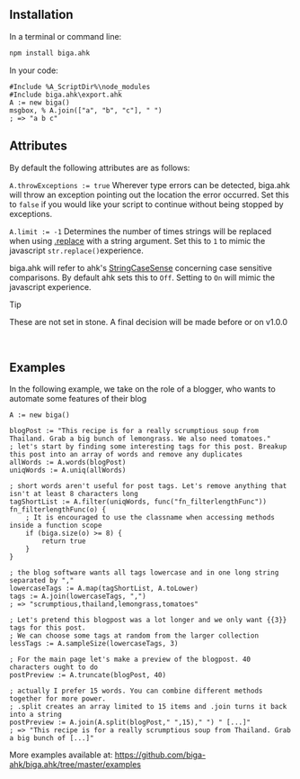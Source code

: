 ## Installation

In a terminal or command line:

```bash
npm install biga.ahk
```

In your code:

```autohotkey
#Include %A_ScriptDir%\node_modules
#Include biga.ahk\export.ahk
A := new biga()
msgbox, % A.join(["a", "b", "c"], " ")
; => "a b c"
```

## Attributes

By default the following attributes are as follows:

`A.throwExceptions := true`
Wherever type errors can be detected, biga.ahk will throw an exception pointing out the location the error occurred. Set this to `false` if you would like your script to continue without being stopped by exceptions.

`A.limit := -1`
Determines the number of times strings will be replaced when using [.replace](#replace) with a string argument. Set this to `1` to mimic the javascript `str.replace()`experience.

biga.ahk will refer to ahk's [StringCaseSense](StringCaseSense) concerning case sensitive comparisons. By default ahk sets this to `Off`. Setting to `On` will mimic the javascript experience.

> [!Tip]
> These are not set in stone. A final decision will be made before or on v1.0.0

<br>

## Examples

In the following example, we take on the role of a blogger, who wants to automate some features of their blog

```autohotkey
A := new biga()

blogPost := "This recipe is for a really scrumptious soup from Thailand. Grab a big bunch of lemongrass. We also need tomatoes."
; let's start by finding some interesting tags for this post. Breakup this post into an array of words and remove any duplicates
allWords := A.words(blogPost)
uniqWords := A.uniq(allWords)

; short words aren't useful for post tags. Let's remove anything that isn't at least 8 characters long
tagShortList := A.filter(uniqWords, func("fn_filterlengthFunc"))
fn_filterlengthFunc(o) {
	; It is encouraged to use the classname when accessing methods inside a function scope
	if (biga.size(o) >= 8) {
		return true
	}
}

; the blog software wants all tags lowercase and in one long string separated by ","
lowercaseTags := A.map(tagShortList, A.toLower)
tags := A.join(lowercaseTags, ",")
; => "scrumptious,thailand,lemongrass,tomatoes"

; Let's pretend this blogpost was a lot longer and we only want {{3}} tags for this post.
; We can choose some tags at random from the larger collection
lessTags := A.sampleSize(lowercaseTags, 3)

; For the main page let's make a preview of the blogpost. 40 characters ought to do
postPreview := A.truncate(blogPost, 40)

; actually I prefer 15 words. You can combine different methods together for more power.
; .split creates an array limited to 15 items and .join turns it back into a string
postPreview := A.join(A.split(blogPost," ",15)," ") " [...]"
; => "This recipe is for a really scrumptious soup from Thailand. Grab a big bunch of [...]"
```

More examples available at: https://github.com/biga-ahk/biga.ahk/tree/master/examples
